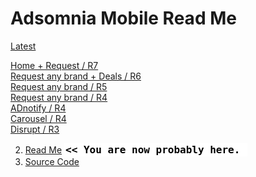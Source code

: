 Adsomnia Mobile Read Me
===
[Latest]( http://adsomnia.github.io/mobile/latest/index.html ) 

[Home + Request / R7]( http://adsomnia.github.io/mobile/r/index.html )  
[Request any brand + Deals / R6]( http://adsomnia.github.io/mobile/r6/request7-any-brand.html )  
[Request any brand / R5]( http://adsomnia.github.io/mobile/r5-database/request-any-brand.html )  
[Request any brand / R4]( http://adsomnia.github.io/mobile/r4-owl/request-any-brand.html )  
[ADnotify / R4]( http://adsomnia.github.io/mobile/r4-owl/adnotify.html )  
[Carousel / R4]( http://adsomnia.github.io/mobile/r4-owl/images.html )  
[Disrupt / R3]( http://adsomnia.github.io/mobile/r3/video-test.html ) 



2. [Read Me]( http://adsomnia.github.io/mobile/ "view the files as apps." ) <input value="<< You are now probably here." size=28 style="font:bold 12pt monospace;border-width:0;" >   
3. [Source Code]( https://github.com/adsomnia/adsomnia.github.io/tree/master/mobile "View the files as source code." ) <scan style=display:none ><< You are now probably here.</scan>  

